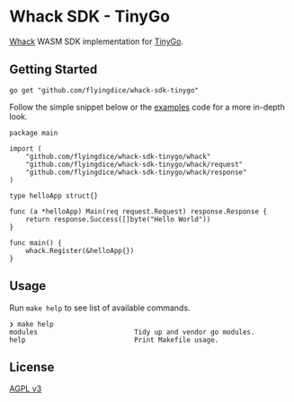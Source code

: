 # Whack SDK - TinyGo

[Whack](https://github.com/flyingdice/whack) WASM SDK implementation for [TinyGo](https://tinygo.org/).

## Getting Started

```
go get "github.com/flyingdice/whack-sdk-tinygo"
```

Follow the simple snippet below or the [examples](examples) code for a more in-depth look.

```
package main

import (
	"github.com/flyingdice/whack-sdk-tinygo/whack"
	"github.com/flyingdice/whack-sdk-tinygo/whack/request"
	"github.com/flyingdice/whack-sdk-tinygo/whack/response"
)

type helloApp struct{}

func (a *helloApp) Main(req request.Request) response.Response {
	return response.Success([]byte("Hello World"))
}

func main() {
	whack.Register(&helloApp{})
}
```

## Usage

Run `make help` to see list of available commands.

```
❯ make help
modules                        Tidy up and vendor go modules.
help                           Print Makefile usage.
```

## License

[AGPL v3](LICENSE)
